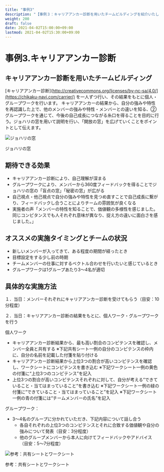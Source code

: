 ```yaml
---
title: "事例3"
description: "【事例３：キャリアアンカー診断を用いたチームビルディングを紹介いたします】"
weight: 200
draft: false
date: 2021-04-02T15:00:00+09:00
lastmod: 2021-04-02T15:30:00+09:00
---
```


# 事例3.キャリアアンカー診断

## キャリアアンカー診断を用いたチームビルディング

 [キャリアアンカー診断](http://creativecommons.org/licenses/by-nc-sa/4.0/](https://chikaku-navi.com/carrier/) を一人ずつ行い、その結果をもとに個人・グループワークを行います。
キャリアアンカーの結果から、自分の強みや特性を再認識した上で、他のメンバーの強みや特性・メンバーとの違いを知る、②グループワークを通じて、今後の自己成長につながる糸口を得ることを目的に行う。ジョハリの窓を用いて説明を行い、「開放の窓」を広げていくことをポイントとして伝えます。

![ジョハリの窓](/teambuilding-handbook/JWindow.PNG)

ジョハリの窓

## 期待できる効果

- キャリアアンカー診断により、自己理解が深まる
- グループワークにより、メンバーから360度フィードバックを得ることでジョハリの窓の「盲点の窓」「秘密の窓」が広がる
- 自己視点・他己視点で自分の強みや特性を見つめ直すことで自己成長に繋がり、フィードバックし合うことによりチームの雰囲気が良くなる
- 実施者の声「メンバーの特性を知ることで、価値観の多様性を感じました。同じコンピタンスでも人それぞれ意味が異なり、捉え方の違いに面白さを感じました。」

## オススメの実施タイミングとチームの状況

- 新しいメンバーが入ってきて、ある程度の期間が経ったとき
- 目標設定をする少し前の時期
- チームメンバーの仕事に対するベクトル合わせを行いたいと感じているとき
- グループワークは1グループあたり3～4名が適切 

## 具体的な実施方法

１．当日：メンバーそれぞれにキャリアアンカー診断を受けてもらう（目安：10分程度）

２．当日：キャリアアンカー診断の結果をもとに、個人ワーク・グループワークを行う

個人ワーク
- キャリアアンカー診断結果から、最も高い割合のコンピテンスを確認し、メンバー全員と共有する
  ※下記共有シート一例の自分のコンピテンスの枠内に、自分の名前を記載した付箋を貼り付ける
- キャリアアンカー診断結果から上位3つの割合が高いコンピテンスを確認し、ワークシートにコンピテンスを書き込む
  ※下記ワークシート一例の黄色の付箋に“上位3つのコンピテンス”を記入
- 上位3つの割合が高いコンピテンスそれぞれに対して、自分が考える“できていること・当てはまっていること“を書き込む
  ※下記ワークシート一例の緑の付箋に“できていること・当てはまっていること”を記入
  ※下記ワークシート一例の青の付箋には“チームメンバーの氏名”を記入

グループワーク：
- 3～4名のグループに分かれていただき、下記内容について話し合う
  - 各自それぞれの上位3つのコンピテンスとそれに合致する価値観や自分の強みについて発表（目安：3分程度）
  - 他のグループメンバーから本人に向けてフィードバックやアドバイス（目安：5～7分程度）

![参考：共有シートとワークシート](/teambuilding-handbook/worksheet.PNG)

参考：共有シートとワークシート
